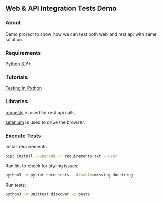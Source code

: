 ## Web & API Integration Tests Demo

### About
Demo project to show how we can test both web and rest api with same solution.

### Requirements
[Python 3.7+](https://www.python.org/downloads/)

### Tutorials
[Testing in Python](https://realpython.com/python-testing/)

### Libraries

[requests](https://realpython.com/python-requests/) is used for rest api calls.

[selenium](https://selenium-python.readthedocs.io/) is used to drive the browser.

### Execute Tests

Install requirements:
```bash
pip3 install --upgrade -r requirements.txt --user
```

Run lint to check for styling issues:
```bash
python3 -m pylint core tests --disable=missing-docstring
```

Run tests:
```bash
python3 -m unittest discover -s tests
```